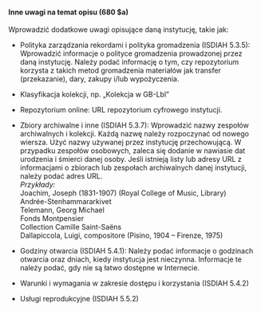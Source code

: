 #### **Inne uwagi na temat opisu (680 $a)**

Wprowadzić dodatkowe uwagi opisujące daną instytucję, takie jak:

- Polityka zarządzania rekordami i polityka gromadzenia (ISDIAH 5.3.5): Wprowadzić informacje o polityce gromadzenia prowadzonej przez daną instytucję. Należy podać informację o tym, czy repozytorium korzysta z takich metod gromadzenia materiałów jak transfer (przekazanie), dary, zakupy i/lub wypożyczenia.
- Klasyfikacja kolekcji, np. „Kolekcja w GB-Lbl”
- Repozytorium online: URL repozytorium cyfrowego instytucji.  
- Zbiory archiwalne i inne (ISDIAH 5.3.7): Wprowadzić nazwy zespołów archiwalnych i  kolekcji. Każdą nazwę należy rozpoczynać od nowego wiersza. Użyć nazwy używanej przez instytucję przechowującą. W przypadku zespołów osobowych, zaleca się dodanie w nawiasie dat urodzenia i śmierci danej osoby.  Jeśli istnieją listy lub adresy URL z informacjami o zbiorach lub zespołach archiwalnych danej instytucji, należy podać adres URL.   
_Przykłady:_  
  Joachim, Joseph (1831-1907) (Royal College of Music, Library)  
  Andrée-Stenhammararkivet  
  Telemann, Georg Michael  
  Fonds Montpensier  
  Collection Camille Saint-Saëns  
 Dallapiccola, Luigi, compositore (Pisino, 1904 – Firenze, 1975) 

- Godziny otwarcia (ISDIAH 5.4.1): Należy podać informacje o godzinach otwarcia oraz dniach, kiedy instytucja jest nieczynna. Informacje te należy podać, gdy nie są łatwo dostępne w Internecie.  
- Warunki i wymagania w zakresie dostępu i korzystania (ISDIAH 5.4.2)
- Usługi reprodukcyjne (ISDIAH 5.5.2)